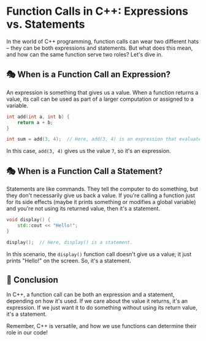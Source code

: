 
# Function Calls in C++: Expressions vs. Statements

In the world of C++ programming, function calls can wear two different hats – they can be both expressions and statements. But what does this mean, and how can the same function serve two roles? Let's dive in.

## 🎭 When is a Function Call an Expression?

An expression is something that gives us a value. When a function returns a value, its call can be used as part of a larger computation or assigned to a variable.

```cpp
int add(int a, int b) {
    return a + b;
}

int sum = add(3, 4);  // Here, add(3, 4) is an expression that evaluates to 7.
```

In this case, `add(3, 4)` gives us the value `7`, so it's an expression.

## 🎭 When is a Function Call a Statement?

Statements are like commands. They tell the computer to do something, but they don't necessarily give us back a value. If you're calling a function just for its side effects (maybe it prints something or modifies a global variable) and you're not using its returned value, then it's a statement.

```cpp
void display() {
    std::cout << "Hello!";
}

display();  // Here, display() is a statement.
```

In this scenario, the `display()` function call doesn't give us a value; it just prints "Hello!" on the screen. So, it's a statement.

## 🤔 Conclusion

In C++, a function call can be both an expression and a statement, depending on how it's used. If we care about the value it returns, it's an expression. If we just want it to do something without using its return value, it's a statement.

Remember, C++ is versatile, and how we use functions can determine their role in our code!
